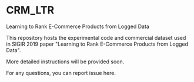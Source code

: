 # CRM_LTR
Learning to Rank E-Commerce Products from Logged Data

This repository hosts the experimental code and commercial dataset used in SIGIR 2019 paper "Learning to Rank E-Commerce Products from Logged Data".

More detailed instructions will be provided soon.

For any questions, you can report issue here.
